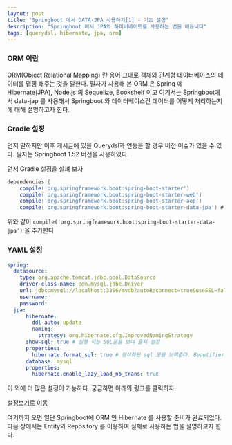 ```yaml
---
layout: post
title: "Springboot 에서 DATA-JPA 사용하기[1] - 기초 설정"
description: "Springboot 에서 JPA와 하이버네이트를 사용하는 법을 배웁니다"
tags: [querydsl, hibernate, jpa, orm]
---
```

### ORM 이란
ORM(Object Relational Mapping) 란 용어 그대로 객체와 관계형 데이터베이스의 데이터를 맵핑 해주는 것을 말한다. 필자가 사용해 본 ORM 은 Spring 에 Hibernate(JPA), Node.js 의 Sequelize, Bookshelf 이고 여기서는 Springboot에서 data-jap 를 사용해서 Springboot 와 데이터베이스간 데이터를 어떻게 처리하는지에 대해 설명하고자 한다.


### Gradle 설정
먼저 말하지만 이후 게시글에 있을 Querydsl과 연동을 할 경우 버전 이슈가 있을 수 있다.
필자는 Springboot 1.52 버전을 사용하였다.

먼저 Gradle 설정을 살펴 보자
```gradle
dependencies {
  	compile('org.springframework.boot:spring-boot-starter')
  	compile('org.springframework.boot:spring-boot-starter-web')
  	compile('org.springframework.boot:spring-boot-starter-aop')
  	compile('org.springframework.boot:spring-boot-starter-data-jpa') # 해당 라이브러리를 사용
```

위와 같이 `compile('org.springframework.boot:spring-boot-starter-data-jpa')` 을 추가한다

### YAML 설정
```yaml
spring:
  datasource:
    type: org.apache.tomcat.jdbc.pool.DataSource
    driver-class-name: com.mysql.jdbc.Driver
    url: jdbc:mysql://localhost:3306/mydb?autoReconnect=true&useSSL=false
    username:
    password:
  jpa:
      hibernate:
        ddl-auto: update  
        naming:
          strategy: org.hibernate.cfg.ImprovedNamingStrategy
      show-sql: true # 실행 되는 SQL문을 보여 줄지 설정
      properties:  
        hibernate.format_sql: true # 형식화된 sql 문을 보여준다. Beautifier 기능이라고 생각하면 된다
      database: mysql
      properties:
        hibernate.enable_lazy_load_no_trans: true
```
이 외에 더 많은 설정이 가능하다. 궁금하면 아래의 링크를 클릭하자.

[설정보기로 이동](https://docs.jboss.org/hibernate/orm/3.3/reference/en-US/html/session-configuration.html#configuration-optional)

여기까지 오면 일단 Springboot에 ORM 인 Hibernate 를 사용할 준비가 완료되었다.
다음 장에서는 Entity와 Repository 를 이용하여 실제로 사용하는 법을 설명하고자 한다.
